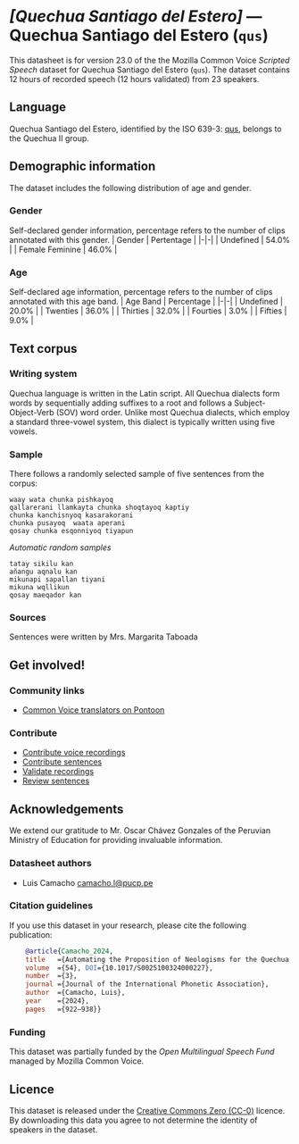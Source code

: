 # *[Quechua Santiago del Estero]* &mdash; Quechua Santiago del Estero (`qus`)
This datasheet is for version 23.0 of the the Mozilla Common Voice *Scripted Speech* dataset 
for Quechua Santiago del Estero (`qus`). The dataset contains 12 hours of recorded
speech (12 hours validated) from 23 speakers.

## Language
Quechua Santiago del Estero, identified by the ISO 639-3: [qus](https://iso639-3.sil.org/code/qus), belongs to the Quechua II group.
<!-- {{LANGUAGE_DESCRIPTION}} -->
<!-- Provide a brief (1-2 paragraph) description of your language -->

## Demographic information
The dataset includes the following distribution of age and gender.
<!-- You can get a lot of the information in this section from https://analyzer.cv-toolbox.web.tr/browse -->

### Gender
Self-declared gender information, percentage refers to the number of clips annotated with this gender.
| Gender | Pertentage |
|-|-|
| Undefined | 54.0% |
| Female Feminine | 46.0% |
<!-- {{GENDER_TABLE}} -->
<!-- @ AUTOMATICALLY GENERATED @ -->
<!-- | Gender | Frequency |
|--------|-----------|
| male, masculine | ? |
| undeclared | ? |
| female, feminine | ? | -->

### Age
Self-declared age information, percentage refers to the number of clips annotated with this age band.
| Age Band | Percentage |
|-|-|
| Undefined | 20.0% |
| Twenties | 36.0% |
| Thirties | 32.0% |
| Fourties | 3.0% |
| Fifties | 9.0% |
<!-- {{AGE_TABLE}} -->
<!-- @ AUTOMATICALLY GENERATED @ -->
<!-- | Age band | Frequency |
|----------|-----------|
| teens | ? |
| twenties | ? |
| thirties | ? |
| fourties | ? |
| fifties | ? |
   ...if other age ranges are present in your data, add rows... -->

## Text corpus
<!-- {{TEXT_CORPUS_DESCRIPTION}} -->
<!-- @ OPTIONAL @ -->
<!-- An overview of the text corpus, with information such as average length (in characters and words) of validated sentences. -->

### Writing system
Quechua language is written in the Latin script. All Quechua dialects form words by sequentially adding suffixes to a root and follows a Subject-Object-Verb (SOV) word order.
Unlike most Quechua dialects, which employ a standard three-vowel system, this dialect is typically written using five vowels.
<!-- {{WRITING_SYSTEM_DESCRIPTION}} -->
<!-- @ OPTIONAL @ -->
<!-- A description of the writing system (or writing systems) used in the text corpus -->

### Sample
There follows a randomly selected sample of five sentences from the corpus:
```
waay wata chunka pishkayoq
qallarerani llamkayta chunka shoqtayoq kaptiy
chunka kanchisnyoq kasarakorani
chunka pusayoq  waata aperani
qosay chunka esqonniyoq tiyapun
```

*Automatic random samples*

```
tatay sikilu kan
añangu aqnalu kan
mikunapi sapallan tiyani
mikuna wqllikun
qosay maeqador kan
```
<!-- {{SENTENCES_SAMPLE}} -->

### Sources
Sentences were written by Mrs. Margarita Taboada
<!-- {{SOURCES_LIST}} -->
<!-- @ OPTIONAL @ -->
<!-- A list of sentence sources, can be curated to the top-N -->

## Get involved!

### Community links
* [Common Voice translators on Pontoon](https://pontoon.mozilla.org/qus/common-voice/contributors/)

### Contribute
* [Contribute voice recordings](https://commonvoice.mozilla.org/qus/speak)
* [Contribute sentences](https://commonvoice.mozilla.org/qus/write)
* [Validate recordings](https://commonvoice.mozilla.org/qus/listen)
* [Review sentences](https://commonvoice.mozilla.org/qus/review)

## Acknowledgements
We extend our gratitude to Mr. Oscar Chávez Gonzales of the Peruvian Ministry of Education for providing invaluable information.

### Datasheet authors
* Luis Camacho <camacho.l@pucp.pe>
<!-- {{DATASHEET_AUTHORS_LIST}} -->
<!-- A list in the format of: Your Name <email@email.com> -->

### Citation guidelines
If you use this dataset in your research, please cite the following publication:

```bibtex
    @article{Camacho_2024, 
    title   ={Automating the Proposition of Neologisms for the Quechua Language},  
    volume  ={54}, DOI={10.1017/S0025100324000227}, 
    number  ={3}, 
    journal ={Journal of the International Phonetic Association}, 
    author  ={Camacho, Luis}, 
    year    ={2024}, 
    pages   ={922–938}} 
```
<!-- {{CITATION_DESCRIPTION}} -->
<!-- @ OPTIONAL @ -->
<!-- If you published a paper and would like people to cite it, you can include the BiBTeX here -->
<!-- Submitted to SIMBig 2025 (Needs confirmation). -->

### Funding
This dataset was partially funded by the *Open Multilingual Speech Fund* managed by Mozilla Common Voice.
<!-- {{FUNDING_DESCRIPTION}} -->
<!-- @ OPTIONAL @ -->
<!-- If you received any funding, you can include the acknowledgement here -->

## Licence
This dataset is released under the [Creative Commons Zero (CC-0)](https://creativecommons.org/public-domain/cc0/) licence. By downloading this data
you agree to not determine the identity of speakers in the dataset.